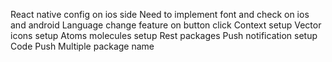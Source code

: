React native config on ios side
Need to implement font and check on ios and android
Language change feature on button click
Context setup
Vector icons setup
Atoms molecules setup
Rest packages
Push notification setup
Code Push
Multiple package name
